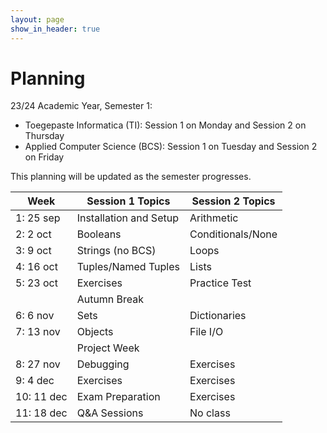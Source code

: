 ```yaml
---
layout: page
show_in_header: true
---
```

# Planning

23/24 Academic Year, Semester 1:

* Toegepaste Informatica (TI): Session 1 on Monday and Session 2 on Thursday
* Applied Computer Science (BCS): Session 1 on Tuesday and Session 2 on Friday

This planning will be updated as the semester progresses.

| Week | Session 1 Topics | Session 2 Topics |
| ---- | ------ | ------ |
| 1: 25 sep| Installation and Setup | Arithmetic |
| 2: 2 oct | Booleans | Conditionals/None |
| 3: 9 oct | Strings (no BCS) | Loops |
| 4: 16 oct | Tuples/Named Tuples | Lists |
| 5: 23 oct | Exercises | Practice Test |
|  | Autumn Break |  |
| 6: 6 nov | Sets | Dictionaries |
| 7: 13 nov | Objects | File I/O |
|   | Project Week |  |
| 8: 27 nov | Debugging | Exercises |
| 9: 4 dec | Exercises | Exercises
| 10: 11 dec | Exam Preparation | Exercises |
| 11: 18 dec | Q&A Sessions | No class |
